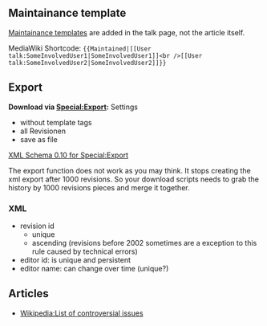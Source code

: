

## Maintainance template
[Maintainance templates](http://en.wikipedia.org/wiki/Template:Maintained) are added in the talk page, not the article itself.

MediaWiki Shortcode: 
```{{Maintained|[[User talk:SomeInvolvedUser1|SomeInvolvedUser1]]<br />[[User talk:SomeInvolvedUser2|SomeInvolvedUser2]]}}```

## Export
**Download via [Special:Export](http://en.wikipedia.org/wiki/Special:Export):**
Settings
- without template tags
- all Revisionen
- save as file

[XML Schema 0.10 for Special:Export](http://www.mediawiki.org/xml/export-0.10.xsd)

The export function does not work as you may think. It stops creating the xml export after 1000 revisions. So your download scripts needs to grab the history by 1000 revisions pieces and merge it together.

### XML
- revision id 
	- unique 
	- ascending (revisions before 2002 sometimes are a exception to this rule caused by technical errors)
- editor id: is unique and persistent
- editor name: can change over time (unique?)


## Articles
- [Wikipedia:List of controversial issues](https://en.wikipedia.org/wiki/Wikipedia:List_of_controversial_issues)







